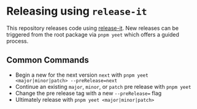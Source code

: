 # Releasing using `release-it`

This repository releases code using [release-it](https://github.com/release-it/release-it). New releases can be triggered from the root package via `pnpm yeet` which offers a guided process.

## Common Commands

- Begin a new for the next version `next` with `pnpm yeet <major|minor|patch> --preRelease=next`
- Continue an existing `major`, `minor`, or `patch` pre release with `pnpm yeet`
- Change the pre release tag with a new `--preRelease=` flag
- Ultimately release with `pnpm yeet <major|minor|patch>`

